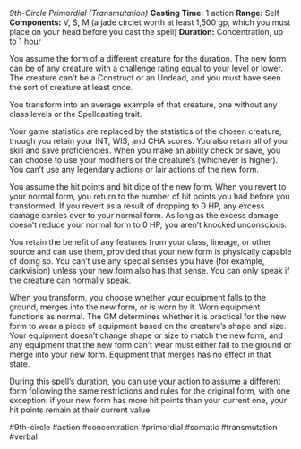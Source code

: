 *9th-Circle Primordial (Transmutation)*
**Casting Time:** 1 action
**Range:** Self
**Components:** V, S, M (a jade circlet worth at least 1,500 gp, which you must place on your head before you cast the spell)
**Duration:** Concentration, up to 1 hour

You assume the form of a different creature for the duration. The new form can be of any creature with a challenge rating equal to your level or lower. The creature can’t be a Construct or an Undead, and you must have seen the sort of creature at least once.

You transform into an average example of that creature, one without any class levels or the Spellcasting trait.

Your game statistics are replaced by the statistics of the chosen creature, though you retain your INT, WIS, and CHA scores. You also retain all of your skill and save proficiencies. When you make an ability check or save, you can choose to use your modifiers or the creature’s (whichever is higher). You can’t use any legendary actions or lair actions of the new form.

You assume the hit points and hit dice of the new form. When you revert to your normal form, you return to the number of hit points you had before you transformed. If you revert as a result of dropping to 0 HP, any excess damage carries over to your normal form. As long as the excess damage doesn’t reduce your normal form to 0 HP, you aren’t knocked unconscious.

You retain the benefit of any features from your class, lineage, or other source and can use them, provided that your new form is physically capable of doing so. You can’t use any special senses you have (for example, darkvision) unless your new form also has that sense. You can only speak if the creature can normally speak.

When you transform, you choose whether your equipment falls to the ground, merges into the new form, or is worn by it. Worn equipment functions as normal. The GM determines whether it is practical for the new form to wear a piece of equipment based on the creature’s shape and size. Your equipment doesn’t change shape or size to match the new form, and any equipment that the new form can’t wear must either fall to the ground or merge into your new form. Equipment that merges has no effect in that state.

During this spell’s duration, you can use your action to assume a different form following the same restrictions and rules for the original form, with one exception: if your new form has more hit points than your current one, your hit points remain at their current value.

#9th-circle #action #concentration #primordial #somatic #transmutation #verbal

